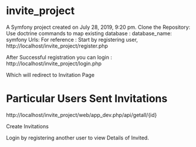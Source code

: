 invite_project
==============

A Symfony project created on July 28, 2019, 9:20 pm.
Clone the Repository:
Use doctrine commands to map existing database :     database_name: symfony
Urls: For reference : Start by registering user, 
http://localhost/invite_project/register.php

After Successful registration you can login : 
http://localhost/invite_project/login.php

Which will redirect to Invitation Page

# Particular Users Sent Invitations
http://localhost/invite_project/web/app_dev.php/api/getall/{id}

Create Invitations

Login by registering another user to view  Details of Invited.


